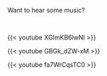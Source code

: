 Want to hear some music?

</br>


{{< youtube XGImKB6lwNI >}}

{{< youtube GBGk_dZW-xM >}}

{{< youtube fa7WrCqsTC0 >}} <!--This one goes out to the BBCMicro programmers-->
